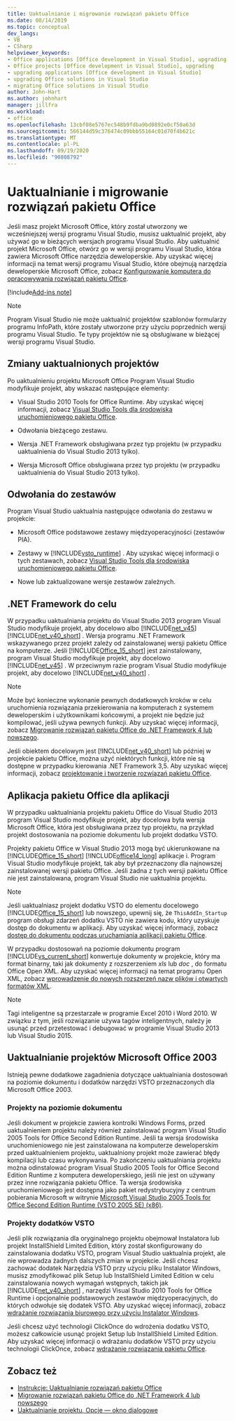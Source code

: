 ```yaml
---
title: Uaktualnianie i migrowanie rozwiązań pakietu Office
ms.date: 08/14/2019
ms.topic: conceptual
dev_langs:
- VB
- CSharp
helpviewer_keywords:
- Office applications [Office development in Visual Studio], upgrading
- Office projects [Office development in Visual Studio], upgrading
- upgrading applications [Office development in Visual Studio]
- upgrading Office solutions in Visual Studio
- migrating Office solutions in Visual Studio
author: John-Hart
ms.author: johnhart
manager: jillfra
ms.workload:
- office
ms.openlocfilehash: 13cbf08e5767ec548b9fdba9bd0892e0cf50a63d
ms.sourcegitcommit: 566144d59c376474c09bbb55164c01d70f4b621c
ms.translationtype: MT
ms.contentlocale: pl-PL
ms.lasthandoff: 09/19/2020
ms.locfileid: "90808792"
---
```

# <a name="upgrade-and-migrate-office-solutions"></a>Uaktualnianie i migrowanie rozwiązań pakietu Office
  Jeśli masz projekt Microsoft Office, który został utworzony we wcześniejszej wersji programu Visual Studio, musisz uaktualnić projekt, aby używać go w bieżących wersjach programu Visual Studio. Aby uaktualnić projekt Microsoft Office, otwórz go w wersji programu Visual Studio, która zawiera Microsoft Office narzędzia deweloperskie. Aby uzyskać więcej informacji na temat wersji programu Visual Studio, które obejmują narzędzia deweloperskie Microsoft Office, zobacz [Konfigurowanie komputera do opracowywania rozwiązań pakietu Office](../vsto/configuring-a-computer-to-develop-office-solutions.md).

[!include[Add-ins note](includes/addinsnote.md)]

> [!NOTE]
> Program Visual Studio nie może uaktualnić projektów szablonów formularzy programu InfoPath, które zostały utworzone przy użyciu poprzednich wersji programu Visual Studio. Te typy projektów nie są obsługiwane w bieżącej wersji programu Visual Studio.

## <a name="changes-to-upgraded-projects"></a>Zmiany uaktualnionych projektów
 Po uaktualnieniu projektu Microsoft Office Program Visual Studio modyfikuje projekt, aby wskazać następujące elementy:

- Visual Studio 2010 Tools for Office Runtime. Aby uzyskać więcej informacji, zobacz [Visual Studio Tools dla środowiska uruchomieniowego pakietu Office](../vsto/visual-studio-tools-for-office-runtime-overview.md).

- Odwołania bieżącego zestawu.

- Wersja .NET Framework obsługiwana przez typ projektu (w przypadku uaktualnienia do Visual Studio 2013 tylko).

- Wersja Microsoft Office obsługiwana przez typ projektu (w przypadku uaktualnienia do Visual Studio 2013 tylko).

## <a name="assembly-references"></a>Odwołania do zestawów
 Program Visual Studio uaktualnia następujące odwołania do zestawu w projekcie:

- Microsoft Office podstawowe zestawy międzyoperacyjności (zestawów PIA).

- Zestawy w [!INCLUDE[vsto_runtime](../vsto/includes/vsto-runtime-md.md)] . Aby uzyskać więcej informacji o tych zestawach, zobacz [Visual Studio Tools dla środowiska uruchomieniowego pakietu Office](../vsto/visual-studio-tools-for-office-runtime-overview.md).

- Nowe lub zaktualizowane wersje zestawów zależnych.

## <a name="targeted-net-framework"></a>.NET Framework do celu
 W przypadku uaktualniania projektu do Visual Studio 2013 program Visual Studio modyfikuje projekt, aby docelowo albo [!INCLUDE[net_v45](../vsto/includes/net-v45-md.md)] [!INCLUDE[net_v40_short](../sharepoint/includes/net-v40-short-md.md)] . Wersja programu .NET Framework wskazywanego przez projekt zależy od zainstalowanej wersji pakietu Office na komputerze. Jeśli [!INCLUDE[Office_15_short](../vsto/includes/office-15-short-md.md)] jest zainstalowany, program Visual Studio modyfikuje projekt, aby docelowo [!INCLUDE[net_v45](../vsto/includes/net-v45-md.md)] . W przeciwnym razie program Visual Studio modyfikuje projekt, aby docelowo [!INCLUDE[net_v40_short](../sharepoint/includes/net-v40-short-md.md)] .

> [!NOTE]
> Może być konieczne wykonanie pewnych dodatkowych kroków w celu uruchomienia rozwiązania przekierowania na komputerach z systemem deweloperskim i użytkownikami końcowymi, a projekt nie będzie już kompilować, jeśli używa pewnych funkcji. Aby uzyskać więcej informacji, zobacz [Migrowanie rozwiązań pakietu Office do .NET Framework 4 lub nowszego](../vsto/migrating-office-solutions-to-the-dotnet-framework-4-or-later.md).

 Jeśli obiektem docelowym jest [!INCLUDE[net_v40_short](../sharepoint/includes/net-v40-short-md.md)] lub później w projekcie pakietu Office, można użyć niektórych funkcji, które nie są dostępne w przypadku kierowania .NET Framework 3,5. Aby uzyskać więcej informacji, zobacz [projektowanie i tworzenie rozwiązań pakietu Office](../vsto/designing-and-creating-office-solutions.md).

## <a name="targeted-office-application"></a>Aplikacja pakietu Office dla aplikacji
 W przypadku uaktualniania projektu pakietu Office do Visual Studio 2013 program Visual Studio modyfikuje projekt, aby docelowa była wersja Microsoft Office, która jest obsługiwana przez typ projektu, na przykład projekt dostosowania na poziomie dokumentu lub projekt dodatku VSTO.

 Projekty pakietu Office w Visual Studio 2013 mogą być ukierunkowane na [!INCLUDE[Office_15_short](../vsto/includes/office-15-short-md.md)] [!INCLUDE[office14_long](../vsto/includes/office14-long-md.md)] aplikacje i. Program Visual Studio modyfikuje projekt, tak aby był przeznaczony dla najnowszej zainstalowanej wersji pakietu Office. Jeśli żadna z tych wersji pakietu Office nie jest zainstalowana, program Visual Studio nie uaktualnia projektu.

> [!NOTE]
> Jeśli uaktualniasz projekt dodatku VSTO do elementu docelowego [!INCLUDE[Office_15_short](../vsto/includes/office-15-short-md.md)] lub nowszego, upewnij się, że `ThisAddIn_Startup` program obsługi zdarzeń dodatku VSTO nie zawiera kodu, który uzyskuje dostęp do dokumentu w aplikacji. Aby uzyskać więcej informacji, zobacz [dostęp do dokumentu podczas uruchamiania aplikacji pakietu Office](../vsto/programming-vsto-add-ins.md#AccessingDocuments).

 W przypadku dostosowań na poziomie dokumentu program [!INCLUDE[vs_current_short](../sharepoint/includes/vs-current-short-md.md)] konwertuje dokumenty w projekcie, który ma format binarny, taki jak dokumenty z rozszerzeniem *xls* lub *doc* , do formatu Office Open XML. Aby uzyskać więcej informacji na temat programu Open XML, zobacz [wprowadzenie do nowych rozszerzeń nazw plików i otwartych formatów XML](https://support.office.com/en-nz/article/Introduction-to-new-file-name-extensions-eca81dcb-5626-4e5b-8362-524d13ae4ec1).

> [!NOTE]
> Tagi inteligentne są przestarzałe w programie Excel 2010 i Word 2010. W związku z tym, jeśli rozwiązanie używa tagów inteligentnych, należy je usunąć przed przetestować i debugować w programie Visual Studio 2013 lub Visual Studio 2015.

## <a name="upgrade-microsoft-office-2003-projects"></a>Uaktualnianie projektów Microsoft Office 2003
 Istnieją pewne dodatkowe zagadnienia dotyczące uaktualniania dostosowań na poziomie dokumentu i dodatków narzędzi VSTO przeznaczonych dla Microsoft Office 2003.

### <a name="document-level-projects"></a>Projekty na poziomie dokumentu
 Jeśli dokument w projekcie zawiera kontrolki Windows Forms, przed uaktualnieniem projektu należy również zainstalować program Visual Studio 2005 Tools for Office Second Edition Runtime. Jeśli ta wersja środowiska uruchomieniowego nie jest zainstalowana na komputerze deweloperskim przed uaktualnieniem projektu, uaktualniony projekt może zawierać błędy kompilacji lub czasu wykonywania. Po zakończeniu uaktualniania projektu można odinstalować program Visual Studio 2005 Tools for Office Second Edition Runtime z komputera deweloperskiego, jeśli nie jest on używany przez inne rozwiązania pakietu Office. Ta wersja środowiska uruchomieniowego jest dostępna jako pakiet redystrybucyjny z centrum pobierania Microsoft w witrynie [Microsoft Visual Studio 2005 Tools for Office Second Edition Runtime (VSTO 2005 SE) (x86)](https://www.microsoft.com/download/details.aspx?id=2392).

### <a name="vsto-add-in-projects"></a>Projekty dodatków VSTO
 Jeśli plik rozwiązania dla oryginalnego projektu obejmował Instalatora lub projekt InstallShield Limited Edition, który został skonfigurowany do zainstalowania dodatku VSTO, program Visual Studio uaktualnia projekt, ale nie wprowadza żadnych dalszych zmian w projekcie. Jeśli chcesz zachować dodatek Narzędzia VSTO przy użyciu pliku Instalator Windows, musisz zmodyfikować plik Setup lub InstallShield Limited Edition w celu zainstalowania nowych wymagań wstępnych, takich jak [!INCLUDE[net_v40_short](../sharepoint/includes/net-v40-short-md.md)] , narzędzi Visual Studio 2010 Tools for Office Runtime i opcjonalnie podstawowych zestawów międzyoperacyjnych, do których odwołuje się dodatek VSTO. Aby uzyskać więcej informacji, zobacz [wdrażanie rozwiązania biurowego przy użyciu Instalator Windows](../vsto/deploying-a-vsto-solution-by-using-windows-installer.md).

 Jeśli chcesz użyć technologii ClickOnce do wdrożenia dodatku VSTO, możesz całkowicie usunąć projekt Setup lub InstallShield Limited Edition. Aby uzyskać więcej informacji o wdrażaniu dodatków VSTO przy użyciu technologii ClickOnce, zobacz [wdrażanie rozwiązania pakietu Office](../vsto/deploying-an-office-solution.md).

## <a name="see-also"></a>Zobacz też
- [Instrukcje: Uaktualnianie rozwiązań pakietu Office](/previous-versions/4bez6837(v=vs.140))
- [Migrowanie rozwiązań pakietu Office do .NET Framework 4 lub nowszego](../vsto/migrating-office-solutions-to-the-dotnet-framework-4-or-later.md)
- [Uaktualnianie projektu, Opcje — okno dialogowe](../vsto/project-upgrade-options-dialog-box.md)